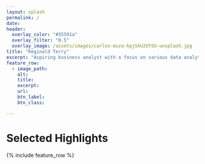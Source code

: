 ```yaml
---
layout: splash
permalink: /
date: 
header:
  overlay_color: "#35591a"
  overlay_filter: "0.5"
  overlay_image: /assets/images/carlos-muza-hpjSkU2UYSU-unsplash.jpg
title: "Reginald Terry"
excerpt: "Aspiring business analyst with a focus on various data analytics techniques"
feature_row:
  - image_path: 
    alt: 
    title: 
    excerpt: 
    url: 
    btn_label: 
    btn_class: 

---
```


# Selected Highlights

{% include feature_row %}
